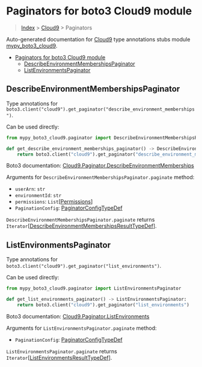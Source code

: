 # Paginators for boto3 Cloud9 module

> [Index](..) > [Cloud9](.) > Paginators

Auto-generated documentation for
[Cloud9](https://boto3.amazonaws.com/v1/documentation/api/latest/reference/services/cloud9.html#Cloud9)
type annotations stubs module
[mypy_boto3_cloud9](https://pypi.org/project/mypy-boto3-cloud9/).

- [Paginators for boto3 Cloud9 module](#paginators-for-boto3-cloud9-module)
  - [DescribeEnvironmentMembershipsPaginator](#describeenvironmentmembershipspaginator)
  - [ListEnvironmentsPaginator](#listenvironmentspaginator)

## DescribeEnvironmentMembershipsPaginator

Type annotations for
`boto3.client("cloud9").get_paginator("describe_environment_memberships")`.

Can be used directly:

```python
from mypy_boto3_cloud9.paginator import DescribeEnvironmentMembershipsPaginator

def get_describe_environment_memberships_paginator() -> DescribeEnvironmentMembershipsPaginator:
    return boto3.client("cloud9").get_paginator("describe_environment_memberships")
```

Boto3 documentation:
[Cloud9.Paginator.DescribeEnvironmentMemberships](https://boto3.amazonaws.com/v1/documentation/api/latest/reference/services/cloud9.html#Cloud9.Paginator.DescribeEnvironmentMemberships)

Arguments for `DescribeEnvironmentMembershipsPaginator.paginate` method:

- `userArn`: `str`
- `environmentId`: `str`
- `permissions`: `List`\[[Permissions](./literals.md#permissions)\]
- `PaginationConfig`:
  [PaginatorConfigTypeDef](./type_defs.md#paginatorconfigtypedef)

`DescribeEnvironmentMembershipsPaginator.paginate` returns
`Iterator`\[[DescribeEnvironmentMembershipsResultTypeDef](./type_defs.md#describeenvironmentmembershipsresulttypedef)\].

## ListEnvironmentsPaginator

Type annotations for
`boto3.client("cloud9").get_paginator("list_environments")`.

Can be used directly:

```python
from mypy_boto3_cloud9.paginator import ListEnvironmentsPaginator

def get_list_environments_paginator() -> ListEnvironmentsPaginator:
    return boto3.client("cloud9").get_paginator("list_environments")
```

Boto3 documentation:
[Cloud9.Paginator.ListEnvironments](https://boto3.amazonaws.com/v1/documentation/api/latest/reference/services/cloud9.html#Cloud9.Paginator.ListEnvironments)

Arguments for `ListEnvironmentsPaginator.paginate` method:

- `PaginationConfig`:
  [PaginatorConfigTypeDef](./type_defs.md#paginatorconfigtypedef)

`ListEnvironmentsPaginator.paginate` returns
`Iterator`\[[ListEnvironmentsResultTypeDef](./type_defs.md#listenvironmentsresulttypedef)\].
